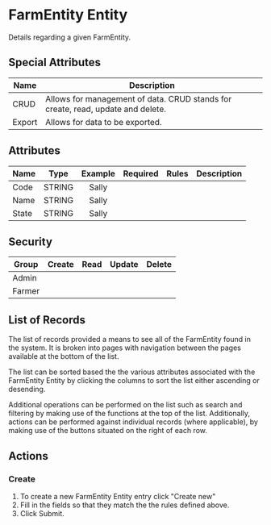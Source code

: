 # FarmEntity Entity

Details regarding a given FarmEntity.

## Special Attributes

| Name   | Description                                                                     |
| ------ | ------------------------------------------------------------------------------- |
| CRUD   | Allows for management of data. CRUD stands for create, read, update and delete. |
| Export | Allows for data to be exported.                                                 |

## Attributes

| Name  |  Type  | Example |        Required         | Rules     | Description |
| ----- | :----: | :-----: | :---------------------: | --------- | ----------- |
| Code  | STRING |  Sally  | <i class="fa fa-times"> | <ul></ul> |             |
| Name  | STRING |  Sally  | <i class="fa fa-times"> | <ul></ul> |             |
| State | STRING |  Sally  | <i class="fa fa-times"> | <ul></ul> |             |

## Security

| Group  |         Create          |          Read           |         Update          |         Delete          |
| ------ | :---------------------: | :---------------------: | :---------------------: | :---------------------: |
| Admin  | <i class="fa fa-check"> | <i class="fa fa-check"> | <i class="fa fa-check"> | <i class="fa fa-check"> |
| Farmer | <i class="fa fa-times"> | <i class="fa fa-check"> | <i class="fa fa-check"> | <i class="fa fa-times"> |

## List of Records

The list of records provided a means to see all of the FarmEntity found in the system. It is broken into pages with navigation between the pages available at the bottom of the list.

The list can be sorted based the the various attributes associated with the FarmEntity Entity by clicking the columns to sort the list either ascending or desending.

Additional operations can be performed on the list such as search and filtering by making use of the functions at the top of the list. Additionally, actions can be performed against individual records (where applicable),
by making use of the buttons situated on the right of each row.

## Actions

### Create

1. To create a new FarmEntity Entity entry click "Create new"
2. Fill in the fields so that they match the the rules defined above.
3. Click Submit.
